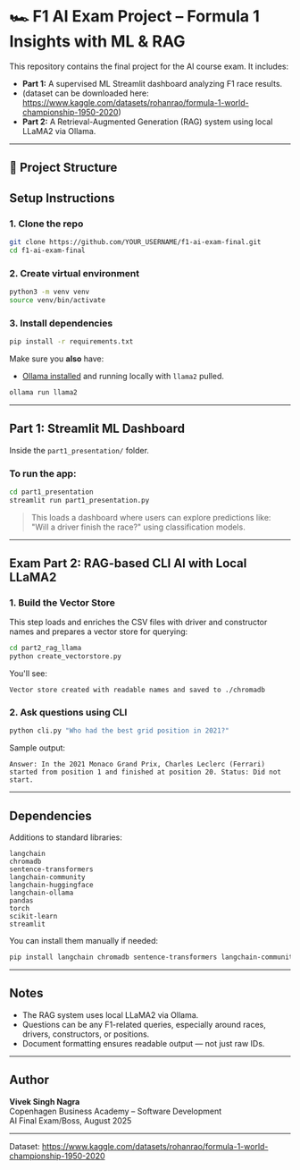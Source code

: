# 🏎️ F1 AI Exam Project – Formula 1 Insights with ML & RAG

This repository contains the final project for the AI course exam. It includes:

- **Part 1:** A supervised ML Streamlit dashboard analyzing F1 race results.
- (dataset can be downloaded here: https://www.kaggle.com/datasets/rohanrao/formula-1-world-championship-1950-2020)
- **Part 2:** A Retrieval-Augmented Generation (RAG) system using local LLaMA2 via Ollama.

---

## 📁 Project Structure

## Setup Instructions

### 1. Clone the repo

```bash
git clone https://github.com/YOUR_USERNAME/f1-ai-exam-final.git
cd f1-ai-exam-final
```

### 2. Create virtual environment

```bash
python3 -m venv venv
source venv/bin/activate
```

### 3. Install dependencies

```bash
pip install -r requirements.txt
```

Make sure you **also** have:
- [Ollama installed](https://ollama.com/) and running locally with `llama2` pulled.

```bash
ollama run llama2
```

---

## Part 1: Streamlit ML Dashboard

Inside the `part1_presentation/` folder.

### To run the app:

```bash
cd part1_presentation
streamlit run part1_presentation.py
```

> This loads a dashboard where users can explore predictions like:  
> "Will a driver finish the race?" using classification models.

---

## Exam Part 2: RAG-based CLI AI with Local LLaMA2

### 1. Build the Vector Store

This step loads and enriches the CSV files with driver and constructor names and prepares a vector store for querying:

```bash
cd part2_rag_llama
python create_vectorstore.py
```

You'll see:

```
Vector store created with readable names and saved to ./chromadb
```

### 2. Ask questions using CLI

```bash
python cli.py "Who had the best grid position in 2021?"
```

Sample output:

```
Answer: In the 2021 Monaco Grand Prix, Charles Leclerc (Ferrari) started from position 1 and finished at position 20. Status: Did not start.
```

---

## Dependencies

Additions to standard libraries:

```
langchain
chromadb
sentence-transformers
langchain-community
langchain-huggingface
langchain-ollama
pandas
torch
scikit-learn
streamlit
```

You can install them manually if needed:

```bash
pip install langchain chromadb sentence-transformers langchain-community langchain-huggingface langchain-ollama
```

---

## Notes

- The RAG system uses local LLaMA2 via Ollama.
- Questions can be any F1-related queries, especially around races, drivers, constructors, or positions.
- Document formatting ensures readable output — not just raw IDs.

---

## Author

**Vivek Singh Nagra**  
Copenhagen Business Academy – Software Development  
AI Final Exam/Boss, August 2025

---
Dataset: https://www.kaggle.com/datasets/rohanrao/formula-1-world-championship-1950-2020 
